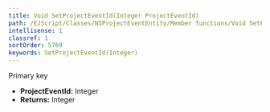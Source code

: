 ```yaml
---
title: Void SetProjectEventId(Integer ProjectEventId)
path: /EJScript/Classes/NSProjectEventEntity/Member functions/Void SetProjectEventId(Integer p_0)
intellisense: 1
classref: 1
sortOrder: 5769
keywords: SetProjectEventId(Integer)
---
```



Primary key



* **ProjectEventId:** Integer
* **Returns:** Integer


